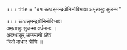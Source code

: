 +++
title = "०१ ऋधङ्मन्द्रयोनिनोविभावा अमृतासुः सुजन्मा"

+++
ऋधङ्मन्द्रयोनिनोविभावा  
अमृतासुः सुजन्मा वर्धमानः ।  
अदब्धासुर् भ्राजमानो ऽहेव  
त्रितो दाधार त्रीणि ॥